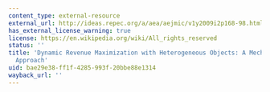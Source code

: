 ```yaml
---
content_type: external-resource
external_url: http://ideas.repec.org/a/aea/aejmic/v1y2009i2p168-98.html
has_external_license_warning: true
license: https://en.wikipedia.org/wiki/All_rights_reserved
status: ''
title: 'Dynamic Revenue Maximization with Heterogeneous Objects: A Mechanism Design
  Approach'
uid: bae29e38-ff1f-4285-993f-20bbe88e1314
wayback_url: ''
---
```


